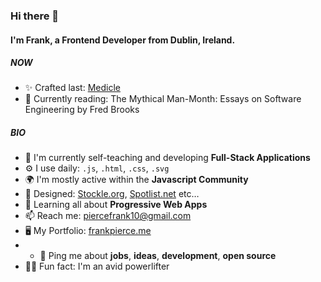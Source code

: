 ### Hi there 👋

#### I'm Frank, a Frontend Developer from Dublin, Ireland.

##### NOW

- ✨ Crafted last: [Medicle](https://www.medicle.net/)
- 📕 Currently reading: The Mythical Man-Month: Essays on Software Engineering by Fred Brooks

##### BIO

- 🏢 I'm currently self-teaching and developing **Full-Stack Applications**
- ⚙️ I use daily: `.js`, `.html`, `.css`, `.svg`
- 🌍 I'm mostly active within the **Javascript Community**
- 💅 Designed: [Stockle.org](https://www.stockle.org), [Spotlist.net](https://www.spotlist.net/) etc…
- 🌱 Learning all about **Progressive Web Apps**
- 📫 Reach me: piercefrank10@gmail.com
- 🖥 My Portfolio: [frankpierce.me](https://www.frankpierce.me/)
- - 💬 Ping me about **jobs**, **ideas**, **development**, **open source**
- 🏋️‍♂️ Fun fact: I'm an avid powerlifter
